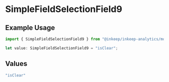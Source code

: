 # SimpleFieldSelectionField9

## Example Usage

```typescript
import { SimpleFieldSelectionField9 } from "@inkeep/inkeep-analytics/models/components";

let value: SimpleFieldSelectionField9 = "isClear";
```

## Values

```typescript
"isClear"
```
